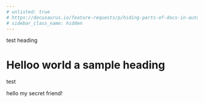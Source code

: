 ```yaml
---
# unlisted: true
# https://docusaurus.io/feature-requests/p/hiding-parts-of-docs-in-autogenerated-sidebar
# sidebar_class_name: hidden
---
```

test heading

<!-- https://github.com/facebook/docusaurus/issues/599 -->
# Helloo world a sample heading

test

hello my secret friend!
